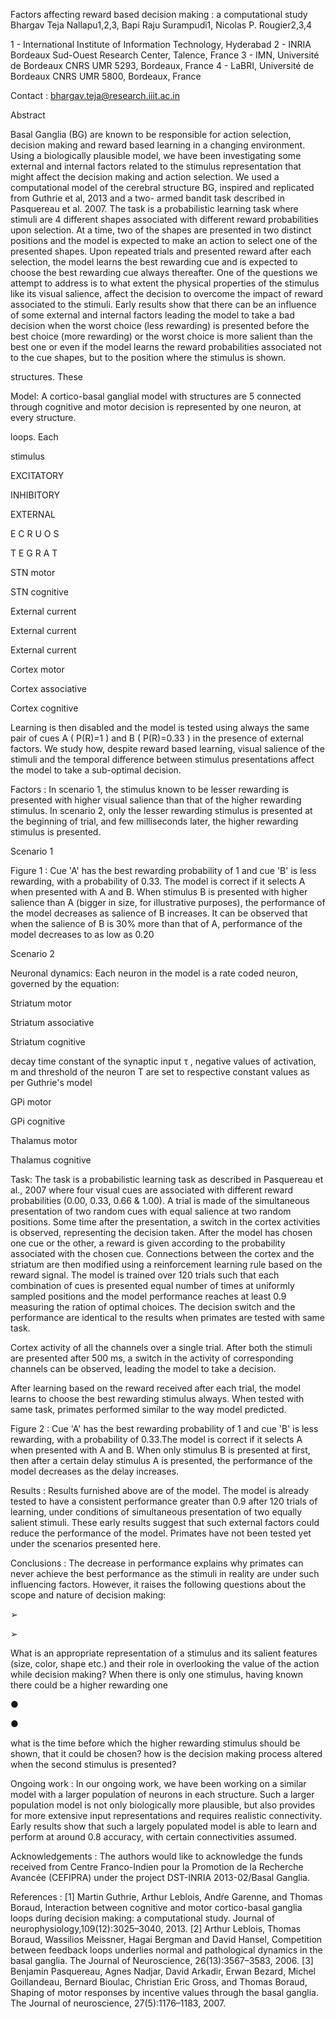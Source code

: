 Factors affecting reward based decision making :
a computational study
Bhargav Teja Nallapu1,2,3, Bapi Raju Surampudi1, Nicolas P. Rougier2,3,4

1 - International Institute of Information Technology, Hyderabad
2 - INRIA Bordeaux Sud-Ouest Research Center, Talence, France
3 - IMN, Université de Bordeaux CNRS UMR 5293, Bordeaux, France
4 - LaBRI, Université de Bordeaux CNRS UMR 5800, Bordeaux, France

Contact : bhargav.teja@research.iiit.ac.in

Abstract

Basal Ganglia (BG) are known to be responsible for action selection, decision 
making and reward based learning in a changing environment. Using a 
biologically plausible model, we have been investigating some external and 
internal factors related to the stimulus representation that might affect the 
decision making and action selection. We used a computational model of the 
cerebral structure BG, inspired and replicated from Guthrie et al, 2013 and a two-
armed bandit task described in Pasquereau et al. 2007. The task is a probabilistic 
learning task where stimuli are 4 different shapes associated with different reward 
probabilities upon selection. At a time, two of the shapes are presented in two 
distinct positions and the model is expected to make an action to select one of 
the presented shapes. Upon repeated trials and presented reward after each 
selection, the model learns the best rewarding cue and is expected to choose the 
best rewarding cue always thereafter.
One of the questions we attempt to address is to what extent the physical 
properties of the stimulus like its visual salience, affect the decision to overcome 
the impact of reward associated to the stimuli. Early results show that there can 
be an influence of some external and internal factors leading the model to take a 
bad decision when the worst choice (less rewarding) is presented before the best 
choice (more rewarding) or the worst choice is more salient than the best one or 
even if the model learns the reward probabilities associated not to the cue 
shapes, but to the position where the stimulus is shown.

structures. These 

Model: A cortico-basal ganglial model with 
structures are 
5 
connected through cognitive and motor 
decision 
is 
represented by one neuron, at every 
structure.

loops. Each 

stimulus 

EXCITATORY

INHIBITORY

EXTERNAL

E
C
R
U
O
S

T
E
G
R
A
T

STN 
motor

STN 
cognitive

External current

External current

External current

Cortex 
motor

Cortex 
associative

Cortex 
cognitive

Learning is then disabled and the model is tested using always the same pair of cues A 
( P(R)=1 ) and B ( P(R)=0.33 ) in the presence of external factors. We study how, despite 
reward based learning, visual salience of the stimuli and the temporal difference between 
stimulus presentations affect the model to take a sub-optimal decision.

Factors : In scenario 1, the stimulus known to be lesser rewarding is presented with higher 
visual salience than that of the higher rewarding stimulus. In scenario 2, only the lesser 
rewarding stimulus is presented at the beginning of trial, and few milliseconds later, the 
higher rewarding stimulus is presented.

Scenario 1

Figure 1 : Cue 'A' has the best rewarding probability of 1 and cue 'B' is less rewarding, with 
a probability of 0.33. The model is correct if it selects A when presented with A and B. When 
stimulus B is presented with higher salience than A (bigger in size, for illustrative purposes), 
the performance of the model decreases as salience of B increases. It can be observed that 
when the salience of B is 30% more than that of A, performance of the model decreases to 
as low as 0.20

Scenario 2

Neuronal dynamics: Each neuron in the 
model is a rate coded neuron, governed by 
the equation:

Striatum 
motor

Striatum 
associative

Striatum 
cognitive

decay time constant of the synaptic input 
τ , negative values of activation, m and 
threshold of the neuron T are set to 
respective constant values as per 
Guthrie's model

GPi 
motor

GPi 
cognitive

Thalamus 
motor

Thalamus 
cognitive

Task: The task is a probabilistic learning task as described in Pasquereau et al., 2007 where 
four visual cues are associated with different reward probabilities (0.00, 0.33, 0.66 & 1.00). A 
trial is made of the simultaneous presentation of two random cues with equal salience at two 
random positions. Some time after the presentation, a switch in the cortex activities is 
observed, representing the decision taken. After the model has chosen one cue or the other, 
a reward is given according to the probability associated with the chosen cue. Connections 
between the cortex and the striatum are then modified using a reinforcement learning rule 
based on the reward signal. The model is trained over 120 trials such that each combination 
of cues is presented equal number of times at uniformly sampled positions and the model 
performance reaches at least 0.9 measuring the ration of optimal choices. The decision 
switch and the performance are identical to the results when primates are tested with same 
task.

Cortex activity of all the channels over a 
single trial. After both the stimuli are 
presented after 500 ms, a switch in the 
activity of corresponding channels can 
be observed, leading the model to take 
a decision.

After learning based on the reward 
received after each trial, the model 
learns to choose the best rewarding 
stimulus always. When 
tested with 
same task, primates performed similar 
to the way model predicted.

Figure 2 : Cue 'A' has the best rewarding probability of 1 and cue 'B' is less rewarding, with 
a probability of 0.33.The model is correct if it selects A when presented with A and B. When 
only stimulus B is presented at first, then after a certain delay stimulus A is presented, the 
performance of the model decreases as the delay increases.

Results : Results furnished above are of the model. The model is already tested to have a 
consistent performance greater than 0.9 after 120 trials of learning, under conditions of 
simultaneous presentation of two equally salient stimuli. These early results suggest that 
such external factors could reduce the performance of the model. Primates have not been 
tested yet under the scenarios presented here.

Conclusions : The decrease in performance explains why primates can never achieve the 
best performance as the stimuli in reality are under such influencing factors. However, it 
raises the following questions about the scope and nature of decision making:

➢

➢

What is an appropriate representation of a stimulus and its salient features (size, color, 
shape etc.) and their role in overlooking the value of the action while decision making?
When there is only one stimulus, having known there could be a higher rewarding one

●

●

what is the time before which the higher rewarding stimulus should be shown, 
that it could be chosen? 
how is the decision making process altered when the second stimulus is 
presented?

Ongoing work : In our ongoing work, we have been working on a similar model with a larger 
population of neurons in each structure. Such a larger population model is not only 
biologically more plausible, but also provides for more extensive input representations and 
requires realistic connectivity. Early results show that such a largely populated model is able 
to learn and perform at around 0.8 accuracy, with certain connectivities assumed.

Acknowledgements : The authors would like to acknowledge the funds received from 
Centre Franco-Indien pour la Promotion de la Recherche Avancée (CEFIPRA) under the 
project DST-INRIA 2013-02/Basal Ganglia.

References :
[1] Martin Guthrie, Arthur Leblois, Andŕe Garenne, and Thomas Boraud, Interaction between cognitive and motor cortico-basal ganglia loops during decision making: a computational study. 
Journal of neurophysiology,109(12):3025–3040, 2013.
[2] Arthur Leblois, Thomas Boraud, Wassilios Meissner, Hagai Bergman and David Hansel, Competition between feedback loops underlies normal and pathological dynamics in the basal ganglia. 
The Journal of Neuroscience, 26(13):3567–3583, 2006.
[3] Benjamin Pasquereau, Agnes Nadjar, David Arkadir, Erwan Bezard, Michel Goillandeau, Bernard Bioulac, Christian Eric Gross, and Thomas Boraud, Shaping of motor responses by incentive 
values through the basal ganglia. The Journal of neuroscience, 27(5):1176–1183, 2007.

